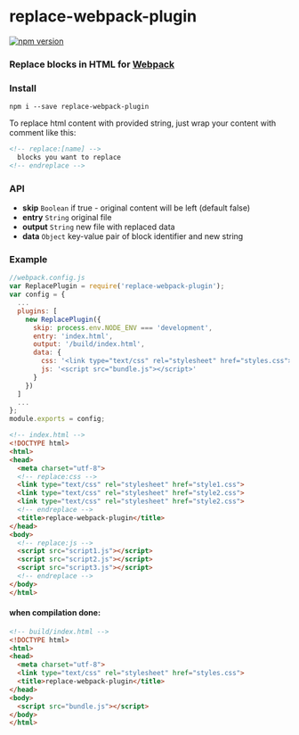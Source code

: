 # replace-webpack-plugin
[![npm version](https://badge.fury.io/js/replace-webpack-plugin.svg)](http://badge.fury.io/js/replace-webpack-plugin)
### Replace blocks in HTML for [Webpack](https://webpack.github.io/)

### Install

`
npm i --save replace-webpack-plugin
`

To replace html content with provided string, just wrap your content with comment like this:

```html
<!-- replace:[name] -->
  blocks you want to replace
<!-- endreplace -->
```

### API

- **skip** `Boolean` if true - original content will be left (default false)
- **entry** `String` original file
- **output** `String` new file with replaced data
- **data** `Object` key-value pair of block identifier and new string

### Example

```javascript
//webpack.config.js
var ReplacePlugin = require('replace-webpack-plugin');
var config = {
  ...
  plugins: [
    new ReplacePlugin({
      skip: process.env.NODE_ENV === 'development',
      entry: 'index.html',
      output: '/build/index.html',
      data: {
        css: '<link type="text/css" rel="stylesheet" href="styles.css">',
        js: '<script src="bundle.js"></script>'
      }
    })
  ]
  ...
};  
module.exports = config;
```

```html
<!-- index.html -->
<!DOCTYPE html>
<html>
<head>
  <meta charset="utf-8">
  <!-- replace:css -->
  <link type="text/css" rel="stylesheet" href="style1.css">
  <link type="text/css" rel="stylesheet" href="style2.css">
  <link type="text/css" rel="stylesheet" href="style2.css">
  <!-- endreplace -->
  <title>replace-webpack-plugin</title>
</head>
<body>
  <!-- replace:js -->
  <script src="script1.js"></script>
  <script src="script2.js"></script>
  <script src="script3.js"></script>
  <!-- endreplace -->
</body>
</html>
```	
#### when compilation done:
```html
<!-- build/index.html -->
<!DOCTYPE html>
<html>
<head>
  <meta charset="utf-8">
  <link type="text/css" rel="stylesheet" href="styles.css">
  <title>replace-webpack-plugin</title>
</head>
<body>
  <script src="bundle.js"></script>
</body>
</html>
```	
